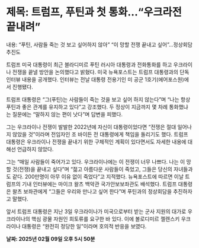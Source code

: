 # **제목: 트럼프, 푸틴과 첫 통화…“우크라전 끝내려”**

  내용: “푸틴, 사람들 죽는 것 보고 싶어하지 않아”
“이 망할 전쟁 끝내고 싶어”…정상회담 추진도

트럼프 미국 대통령이 최근 블라디미르 푸틴 러시아 대통령과 전화통화를 하고 우크라이나 전쟁을 끝낼 방안을 논의했다고 밝혔다.
미국 뉴욕포스트는 트럼프 대통령과의 단독 인터뷰 내용을 공개했다. 인터뷰는 전날 대통령 전용기인 미 공군 1호기(에어포스원)에서 진행됐다.

트럼프 대통령은 “그(푸틴)는 사람들이 죽는 것을 보고 싶어 하지 않는다”며 “나는 항상 푸틴과 좋은 관계를 유지하고 있다”고 강조했다. 두 정상이 지금까지 몇 차례 통화했냐는 질문에는 “말하지 않는 편이 낫다”며 답변을 피했다.

그는 우크라이나 전쟁이 발발한 2022년에 자신이 대통령이었다면 “전쟁은 절대 일어나지 않았을 것”이라며 전임자인 조 바이든 전 대통령에게 책임을 돌리기도 했다.
트럼프 대통령은 우크라이나 전쟁을 끝내기 위한 구체적인 계획이 있다면서도 자세한 내용에 대해선 언급하지 않았다.

그는 “매일 사람들이 죽어가고 있다. 우크라이나에는 이 전쟁이 너무 나쁘다. 나는 이 망할 것(전쟁)을 끝내고 싶다”며 “젊고 아름다운 사람들이 죽었고, 그들은 당신의 자녀들과도 같다. 200만명이 아무 이유 없이 죽었다”고 지적했다.
뉴욕포스트에 따르면 이날 트럼프의 기내 인터뷰에는 마이크 왈츠 백악관 국가안보보좌관도 배석했다. 트럼프 대통령은 왈츠 보좌관에게 “그들은 우리와 만나고 싶어 한다”며 푸틴과의 정상회담을 추진하자고 말했다.

앞서 트럼프 대통령은 지난 3일 우크라이나가 미국으로부터 받는 군사 지원의 대가로 우크라이나의 핵심 광물 자원인 희토류를 요구한 바 있다. 이에 볼로디미르 젤렌스키 우크라이나 대통령은 “완전히 정당한 일”이라며 호의적 반응을 보였다.

  **날짜: 2025년 02월 09일 오후 5시 50분**